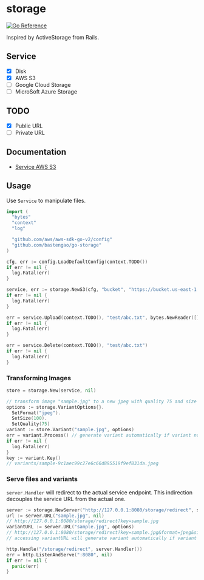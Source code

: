 # storage

[![Go Reference](https://pkg.go.dev/badge/github.com/bastengao/go-storage.svg)](https://pkg.go.dev/github.com/bastengao/go-storage)

Inspired by ActiveStorage from Rails.

## Service

* [x] Disk
* [x] AWS S3
* [ ] Google Cloud Storage
* [ ] MicroSoft Azure Storage

## TODO

* [x] Public URL
* [ ] Private URL

## Documentation

* [Service AWS S3](service_s3.md)

## Usage

Use `Service` to manipulate files.

```go
import (
  "bytes"
  "context"
  "log"

  "github.com/aws/aws-sdk-go-v2/config"
  "github.com/bastengao/go-storage"
)

cfg, err := config.LoadDefaultConfig(context.TODO())
if err != nil {
  log.Fatal(err)
}

service, err := storage.NewS3(cfg, "bucket", "https://bucket.us-east-1.s3.amazonaws.com")
if err != nil {
  log.Fatal(err)
}

err = service.Upload(context.TODO(), "test/abc.txt", bytes.NewReader([]byte("hello world")))
if err != nil {
  log.Fatal(err)
}

err = service.Delete(context.TODO(), "test/abc.txt")
if err != nil {
  log.Fatal(err)
}
```

### Transforming Images

```go
store = storage.New(service, nil)

// transform image "sample.jpg" to a new jpeg with quality 75 and size 100x100 
options := storage.VariantOptions{}.
  SetFormat("jpeg").
  SetSize(100).
  SetQuality(75)
variant := store.Variant("sample.jpg", options)
err = variant.Process() // generate variant automatically if variant not exits
if err != nil {
  log.Fatal(err)
}
key := variant.Key()
// variants/sample-9c1aec99c27e6c66d895519f9ef831da.jpeg
```

### Serve files and variants

`server.Handler` will redirect to the actual service endpoint. This indirection decouples the service URL from the actual one.

```go
server := storage.NewServer("http://127.0.0.1:8080/storage/redirect", store, nil, nil)
url := server.URL("sample.jpg", nil)
// http://127.0.0.1:8080/storage/redirect?key=sample.jpg
variantURL := server.URL("sample.jpg", options)
// http://127.0.0.1:8080/storage/redirect?key=sample.jpg&format=jpeg&size=100&quality=75
// accessing variantURL will generate variant automatically if variant not exits

http.Handle("/storage/redirect", server.Handler())
err = http.ListenAndServe(":8080", nil)
if err != nil {
  panic(err)
}
```
